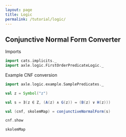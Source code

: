 ```yaml
---
layout: page
title: Logic
permalink: /tutorial/logic/
---
```


## Conjunctive Normal Form Converter

Imports

```scala mdoc:silent
import cats.implicits._
import axle.logic.FirstOrderPredicateLogic._
```

Example CNF conversion

```scala mdoc
import axle.logic.example.SamplePredicates._

val z = Symbol("z")

val s = ∃(z ∈ Z, (A(z) ∧ G(z)) ⇔ (B(z) ∨ H(z)))

val (cnf, skolemMap) = conjunctiveNormalForm(s)
```

```scala mdoc
cnf.show

skolemMap
```
